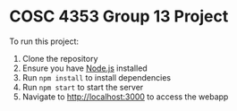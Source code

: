 # COSC 4353 Group 13 Project

To run this project:
1. Clone the repository
2. Ensure you have [Node.js](https://nodejs.org/en) installed
3. Run `npm install` to install dependencies
4. Run `npm start` to start the server
5. Navigate to <http://localhost:3000> to access the webapp